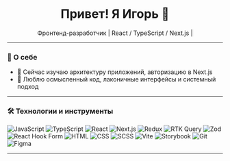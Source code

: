 <h1 align="center">Привет! Я Игорь 👋</h1>

<p align="center">
  Фронтенд-разработчик | React / TypeScript / Next.js | 
</p>

---

### 🚀 О себе

- 🌱 Сейчас изучаю архитектуру приложений, авторизацию в Next.js
- 🎯 Люблю осмысленный код, лаконичные интерфейсы и системный подход

---

### 🛠 Технологии и инструменты

![JavaScript](https://img.shields.io/badge/-JavaScript-F7DF1E?style=for-the-badge&logo=javascript&logoColor=black)
![TypeScript](https://img.shields.io/badge/-TypeScript-3178C6?style=for-the-badge&logo=typescript&logoColor=white)
![React](https://img.shields.io/badge/-React-61DAFB?style=for-the-badge&logo=react&logoColor=black)
![Next.js](https://img.shields.io/badge/-Next.js-000000?style=for-the-badge&logo=next.js&logoColor=white)
![Redux](https://img.shields.io/badge/-Redux-764ABC?style=for-the-badge&logo=redux&logoColor=white)
![RTK Query](https://img.shields.io/badge/-RTK%20Query-764ABC?style=for-the-badge&logo=redux&logoColor=white)
![Zod](https://img.shields.io/badge/-Zod-3E9E42?style=for-the-badge)
![React Hook Form](https://img.shields.io/badge/-React%20Hook%20Form-EC5990?style=for-the-badge&logo=reacthookform&logoColor=white)
![HTML](https://img.shields.io/badge/-HTML5-E34F26?style=for-the-badge&logo=html5&logoColor=white)
![CSS](https://img.shields.io/badge/-CSS3-1572B6?style=for-the-badge&logo=css3&logoColor=white)
![SCSS](https://img.shields.io/badge/-SCSS-CC6699?style=for-the-badge&logo=sass&logoColor=white)
![Vite](https://img.shields.io/badge/-Vite-646CFF?style=for-the-badge&logo=vite&logoColor=white)
![Storybook](https://img.shields.io/badge/-Storybook-FF4785?style=for-the-badge&logo=storybook&logoColor=white)
![Git](https://img.shields.io/badge/-Git-F05032?style=for-the-badge&logo=git&logoColor=white)
![Figma](https://img.shields.io/badge/-Figma-F24E1E?style=for-the-badge&logo=figma&logoColor=white)


---
